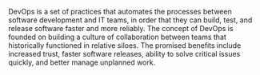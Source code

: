 DevOps is a set of practices that automates the processes between software development and IT teams,
in order that they can build, test, and release software faster and more reliably.
The concept of DevOps is founded on building a culture of collaboration between teams that historically functioned in relative siloes.
The promised benefits include increased trust, faster software releases, ability to solve critical issues quickly,
and better manage unplanned work.
